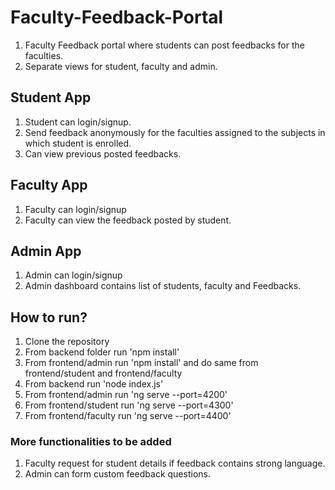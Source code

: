 # Faculty-Feedback-Portal
1. Faculty Feedback portal where students can post feedbacks for the faculties.
2. Separate views for student, faculty and admin.

## Student App
1. Student can login/signup.
2. Send feedback anonymously for the faculties assigned to the subjects in which student is enrolled.
3. Can view previous posted feedbacks.

## Faculty App
1. Faculty can login/signup
2. Faculty can view the feedback posted by student.

## Admin App
1. Admin can login/signup
2. Admin dashboard contains list of students, faculty and Feedbacks.

## How to run?
1. Clone the repository
2. From backend folder run 'npm install'
3. From frontend/admin run 'npm install' and do same from frontend/student and frontend/faculty
4. From backend run 'node index.js'
5. From frontend/admin run 'ng serve --port=4200'
5. From frontend/student run 'ng serve --port=4300'
5. From frontend/faculty run 'ng serve --port=4400'


### More functionalities to be added
1. Faculty request for student details if feedback contains strong language.
2. Admin can form custom feedback questions.

